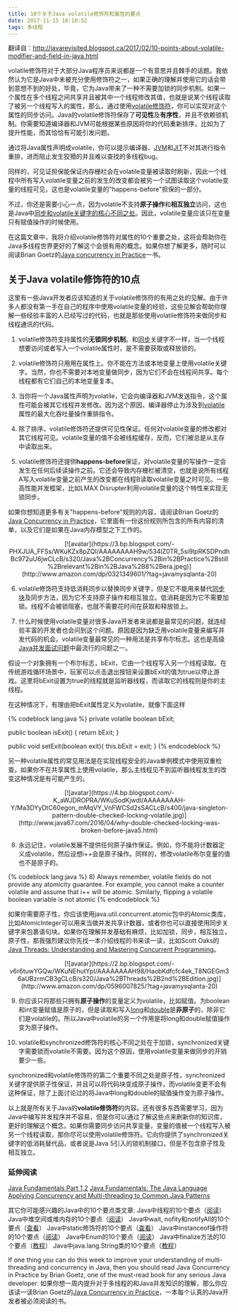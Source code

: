 ```yaml
---
title: 10个关于Java volatile修饰符和属性的要点
date: 2017-11-15 16:10:52
tags: 多线程
---
```

翻译自：http://javarevisited.blogspot.ca/2017/02/10-points-about-volatile-modifier-and-field-in-java.html

volatile修饰符对于大部分Java程序员来说都是一个有意思并且棘手的话题。我依然认为它是Java中未被充分使用修饰符之一，如果正确的理解并使用它的话会带到意想不到的好处，毕竟，它为Java带来了一种不需要加锁的同步机制。如果一个属性在多个线程之间共享并且被其中一个线程修改其值，也就是说某个线程读取了被另一个线程写入的属性，那么，通过使用[volatile修饰符](http://javarevisited.blogspot.com/2011/06/volatile-keyword-java-example-tutorial.html)，你可以实现对这个属性的同步访问。Java的volatile修饰符保存了**可见性**及**有序性**，并且不依赖锁机制。你需要知道编译器和JVM可能根据某些原因将你的代码重新排序，比如为了提升性能，而其恰恰有可能引发问题。

通过将Java属性声明成volatile，你可以提示编译器、[JVM](http://javarevisited.blogspot.sg/2011/12/jre-jvm-jdk-jit-in-java-programming.html)和[JIT](http://www.java67.com/2013/02/difference-between-jit-and-jvm-in-java.html)不对其进行指令重排，进而阻止发生狡猾的并且难以查找的多线程bug。

同样的，可见证担保能保证内存栅栏会在volatile变量被读取时刷新，因此一个线程中所有写入volatile变量之前的发生的改变都会被另一个试图读取这个volatile变量的线程可见，这也是volatile变量的"happens-before"担保的一部分。

不过，你还是需要小心一点，因为volatile不支持**原子操作**和**相互独立**访问，这也是Java中[同步和volatile关键字的核心不同之处](http://javarevisited.blogspot.com/2011/04/synchronization-in-java-synchronized.html)。因此，volatile变量应该只在变量只有赋值操作的时候使用。

在这篇文章中，我将介绍volatile修饰符对属性的10个重要之处，这将会帮助你在Java多线程世界更好的了解这个会很有用的概念。如果你想了解更多，随时可以阅读Brian Goetz的[Java concurrency in Practice](http://www.amazon.com/dp/0321349601/?tag=javamysqlanta-20)一书。

## 关于Java volatile修饰符的10点

这里有一些Java开发者应该知道的关于volatile修饰符的有用之处的见解。由于许多人都没有第一手在自己的程序中使用volatile变量的经验，这些见解会帮助你理解一些经验丰富的人已经写过的代码，也就是那些使用volatile修饰符来做同步和线程通讯的代码。

1) volatile修饰符支持属性的**无锁同步机制**。和[同步](http://javarevisited.blogspot.sg/2013/03/reentrantlock-example-in-java-synchronized-difference-vs-lock.html)关键字不一样，当一个线程想要访问或者写入一个volatile属性时，是不需要获取或释放锁的。

2) volatile修饰符只用用在属性上。你不能在方法或本地变量上使用volatile关键字。当然，你也不需要对本地变量做同步，因为它们不会在线程间共享。每个线程都有它们自己的本地变量复本。

3) 当你将一个Java属性声明为volatile，它会向编译器和JVM发送指令，这个属性可能会被其它线程并发修改。因为这个原因，编译器停止为涉及到[volatile](http://www.java67.com/2012/08/what-is-volatile-variable-in-java-when.html)属性的最大化吞吐量操作重排指令。

4) 除了排序，volatile修饰符还提供可见性保证。任何对volatile变量的修改都对其它线程可见。volatile变量的值不会被线程缓存，反而，它们被总是从主存中读取出来。

5) volatile修饰符还提供**happens-before**保证，对volatile变量的写操作一定会发生在任何后续读操作之前。它还会导致内存栅栏被清空，也就是说所有线程A写入volatile变量之前产生的改变都在线程B读取volatile变量之时可见。一些高性能并发框架，比如LMAX Disrupter利用volatile变量的这个特性来实现无锁同步。

如果你想知道更多有关"happens-before"规则的内容，请阅读Brian Goetz的[Java Concurrency in Practice](http://www.amazon.com/dp/0321349601/?tag=javamysqlanta-20)，它里面有一份这份规则所包含的所有内容的清单，以及它们是如果在Java内存模型之下工作的。

<div align=center>[![avatar](https://3.bp.blogspot.com/-PHXJUA_FFSs/WKuKZx8pZQI/AAAAAAAAH9w/534lZ0TR_5si9IpRKSDPndhBc972uU6jwCLcB/s320/Java%2BConcurrency%2Bin%2BPractice%2Bstill%2Brelevant%2Bin%2BJava%2B8%2Bera.jpeg)](http://www.amazon.com/dp/0321349601/?tag=javamysqlanta-20)</div>

6) volatile修饰符支持低消耗同步以替换同步关键字，但是它不能用来替代[同步块](http://www.java67.com/2013/01/difference-between-synchronized-block-vs-method-java-example.html)及同步方法，因为它不支持原子操作和相互独立。低消耗是因为它不需要加锁。线程不会被锁阻塞，也就不需要花时间在获取和释放锁上。

7) 什么时候使用volatile变量对很多Java开发者来说都是最常见的问题，就连经验丰富的开发者也会问到这个问题。原因是因为缺乏用volatile变量来编写并发代码的机会。volatile变量最常见的一种用法是共享布尔标志。这也是高级[Java并发面试问题](一种)中最流行的问题之一。

假设一个对象拥有一个布尔标志，bExit，它由一个线程写入另一个线程读取。在传统游戏循环场景中，玩家可以点击退出按钮来设置bExit的值为true以停止游戏。这里将bExit设置为true的线程就是监听器线程，而读取它的线程则是你的主线程。

在这种情况下，有理由把bExit属性定义为volatile，就像下面这样

{% codeblock lang:java %}
private volatile boolean bExit;

public boolean isExit() { 
   return bExit; 
}

public void setExit(boolean exit){
  this.bExit = exit; 
}
{% endcodeblock %}

另一种volatile属性的常见用法是在实现线程安全的Java单例模式中使用双重检查。如果你不在共享属性上使用volatile，那么主线程见不到监听器线程发生的改变这种情况是有可能产生的。

<div align=center>[![avatar](https://4.bp.blogspot.com/-K_aWJDROPRA/WKuSodKjwdI/AAAAAAAAH-Y/Ma3DYyDtC60egon_mMqVY_VnFWCSd2sSACLcB/s400/java-singleton-pattern-double-checked-locking-volatile.jpg)](http://www.java67.com/2016/04/why-double-checked-locking-was-broken-before-java5.html)</div>

8) 永远记住，volatile发展不提供任何原子操作保证。例如，你不能将计数器定义成volatile，然后设想i++会是原子操作。同样的，修改volatile布尔变量的值也不是原子的。

{% codeblock lang:java %}
8) Always remember, volatile fields do not provide any atomicity guarantee. For example, you cannot make a counter volatile and assume that i++ will be atomic. Similarly, flipping a volatile boolean variable is not atomic
{% endcodeblock %}

如果你需要原子性，你应该使用java.util.concurrent.atomic包中的Atomic类库，比如AtomicInteger可以用来当做并发共享计数器，或者你也可以直接使用同步关键字来包裹语句块。如果你在理解并发基础有麻烦，比如加锁，同步，相互独立，原子性，那我强烈建议你先找一本介绍线程的书来读一读，比如Scott Oaks的[Java Threads: Understanding and Mastering Concurrent Programming](http://www.amazon.com/dp/0596007825/?tag=javamysqlanta-20)。

<div align=center>[![avatar](https://2.bp.blogspot.com/-v6r6tuwYGQw/WKuNEhutYpI/AAAAAAAAH98/HaobKdfcfc4ek_T8NGEGm36aUBzrmCB3gCLcB/s320/Java%2BThreads%2B2nd%2BEdition.jpg)](http://www.amazon.com/dp/0596007825/?tag=javamysqlanta-20)</div>

9) 你应该只将那些只拥有**原子操作**的变量定义为volatile，比如赋值。为boolean和int变量赋值是原子的，但是读取和写入[long](http://www.java67.com/2014/11/how-to-convert-double-to-long-in-java-example.html)和[double](http://javarevisited.blogspot.sg/2016/05/difference-between-float-and-double-in-java.html)是**非原子**的，除非它们是volatile的。所以Java中volatile的另一个作用是将long和double赋值操作变为原子操作。

10) volatile和synchronized修饰符的核心不同之处在于加锁，synchronized关键字需要锁而volatile不需要。因为这个原因，使用volatile变量来做同步的开销要少一些。

synchronized和volatile修饰符的第二个重要不同之处是原子性，synchronized关键字提供原子性保证，并且可以将代码块变成原子操作，而volatile变更不会有这种保证，除了上面讨论过的将Java中long和double的赋值操作变为原子操作。

以上就是所有关于Java的**volatile修饰符**的内容。还有很多东西需要学习，因为Java中编写并发程序并不容易，但是你可以通过了解这些点来刷新你的知识库，更好的理解这个概念。如果你需要同步访问共享变量，变量的值被一个线程写入被另一个线程读取，那你尽可以使用volatile修饰符。它向你提供了synchronized关键字的低消耗替代品，或者说是Java 5引入的锁机制接口，但是不包含原子性及相互独立。

### 延伸阅读
[Java Fundamentals Part 1,2](http://www.shareasale.com/m-pr.cfm?merchantID=53701&userID=880419&productID=546411875)
[Java Fundamentals: The Java Language](http://www.shareasale.com/m-pr.cfm?merchantID=53701&userID=880419&productID=687369380)
[Applying Concurrency and Multi-threading to Common Java Patterns](http://www.shareasale.com/m-pr.cfm?merchantID=53701&userID=880419&productID=687369751)

其它你可能感兴趣的Java中的10个要点类文章:
Java中线程的10个要点（[阅读](http://www.java67.com/2014/01/10-points-about-thread-and-javalangthread-in-java.html)）
Java中堆空间或堆内存的10个要点（[阅读](http://javarevisited.blogspot.sg/2011/05/java-heap-space-memory-size-jvm.html)）
Java中wait, nofity和notifyAll的10个要点（[查看](http://www.java67.com/2016/04/10-points-about-wait-notify-and-notifyAll-in-java-multithreading.html)）
Java中static修饰符的10个要点（[查看](http://www.java67.com/2012/11/10-points-about-static-in-java.html)）
Java中instanceof操作符的10个要点（[阅读](http://javarevisited.blogspot.sg/2015/12/10-points-about-instanceof-operator-in-java-example.html)）
Java中Enum的10个要点（[阅读](http://www.java67.com/2014/04/what-java-developer-should-know-about-Enumeration-type-in-Java.html)）
Java中finalize方法的10个要点（[教程](http://javarevisited.blogspot.sg/2012/03/finalize-method-in-java-tutorial.html)）
Java中java.lang.String类的10个要点（[教程](http://javarevisited.blogspot.sg/2013/07/java-string-tutorial-and-examples-beginners-programming.html)）

If one thing you can do this week to improve your understanding of multi-threading and concurrency in Java, then you should read Java Concurrency in Practice by Brian Goetz, one of the must-read book for any serious Java developer.
如果你想一周内提升对于多线程的和Java并发知识的理解，那么你应该读一读Brian Goetz的[Java Concurrency in Practice](http://www.amazon.com/dp/0321349601/?tag=javamysqlanta-20)，一本每个认真的Java开发者被必须阅读的书。